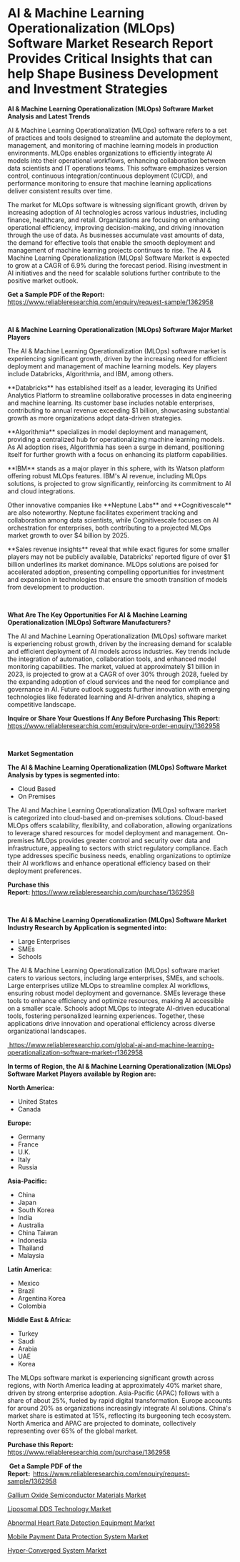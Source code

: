 <p><h1>AI & Machine Learning Operationalization (MLOps) Software Market Research Report Provides Critical Insights that can help Shape Business Development and Investment Strategies</h1></p><p><strong>AI & Machine Learning Operationalization (MLOps) Software Market Analysis and Latest Trends</strong></p>
<p><p>AI & Machine Learning Operationalization (MLOps) software refers to a set of practices and tools designed to streamline and automate the deployment, management, and monitoring of machine learning models in production environments. MLOps enables organizations to efficiently integrate AI models into their operational workflows, enhancing collaboration between data scientists and IT operations teams. This software emphasizes version control, continuous integration/continuous deployment (CI/CD), and performance monitoring to ensure that machine learning applications deliver consistent results over time.</p><p>The market for MLOps software is witnessing significant growth, driven by increasing adoption of AI technologies across various industries, including finance, healthcare, and retail. Organizations are focusing on enhancing operational efficiency, improving decision-making, and driving innovation through the use of data. As businesses accumulate vast amounts of data, the demand for effective tools that enable the smooth deployment and management of machine learning projects continues to rise. The AI & Machine Learning Operationalization (MLOps) Software Market is expected to grow at a CAGR of 6.9% during the forecast period. Rising investment in AI initiatives and the need for scalable solutions further contribute to the positive market outlook.</p></p>
<p><strong>Get a Sample PDF of the Report:&nbsp;</strong> <a href="https://www.reliableresearchiq.com/enquiry/request-sample/1362958?utm_campaign=1847&utm_medium=2&utm_source=Github&utm_content=ia&utm_term=09122024&utm_id=ai-machine-learning-operationalization-mlops-software">https://www.reliableresearchiq.com/enquiry/request-sample/1362958</a></p>
<p>&nbsp;</p>
<p><strong>AI & Machine Learning Operationalization (MLOps) Software Major Market Players</strong></p>
<p><p>The AI & Machine Learning Operationalization (MLOps) software market is experiencing significant growth, driven by the increasing need for efficient deployment and management of machine learning models. Key players include Databricks, Algorithmia, and IBM, among others.</p><p>**Databricks** has established itself as a leader, leveraging its Unified Analytics Platform to streamline collaborative processes in data engineering and machine learning. Its customer base includes notable enterprises, contributing to annual revenue exceeding $1 billion, showcasing substantial growth as more organizations adopt data-driven strategies.</p><p>**Algorithmia** specializes in model deployment and management, providing a centralized hub for operationalizing machine learning models. As AI adoption rises, Algorithmia has seen a surge in demand, positioning itself for further growth with a focus on enhancing its platform capabilities.</p><p>**IBM** stands as a major player in this sphere, with its Watson platform offering robust MLOps features. IBM's AI revenue, including MLOps solutions, is projected to grow significantly, reinforcing its commitment to AI and cloud integrations.</p><p>Other innovative companies like **Neptune Labs** and **Cognitivescale** are also noteworthy. Neptune facilitates experiment tracking and collaboration among data scientists, while Cognitivescale focuses on AI orchestration for enterprises, both contributing to a projected MLOps market growth to over $4 billion by 2025.</p><p>**Sales revenue insights** reveal that while exact figures for some smaller players may not be publicly available, Databricks' reported figure of over $1 billion underlines its market dominance. MLOps solutions are poised for accelerated adoption, presenting compelling opportunities for investment and expansion in technologies that ensure the smooth transition of models from development to production.</p></p>
<p>&nbsp;</p>
<p><strong>What Are The Key Opportunities For AI & Machine Learning Operationalization (MLOps) Software Manufacturers?</strong></p>
<p><p>The AI and Machine Learning Operationalization (MLOps) software market is experiencing robust growth, driven by the increasing demand for scalable and efficient deployment of AI models across industries. Key trends include the integration of automation, collaboration tools, and enhanced model monitoring capabilities. The market, valued at approximately $1 billion in 2023, is projected to grow at a CAGR of over 30% through 2028, fueled by the expanding adoption of cloud services and the need for compliance and governance in AI. Future outlook suggests further innovation with emerging technologies like federated learning and AI-driven analytics, shaping a competitive landscape.</p></p>
<p><strong>Inquire or Share Your Questions If Any Before Purchasing This Report:</strong> <a href="https://www.reliableresearchiq.com/enquiry/pre-order-enquiry/1362958?utm_campaign=1847&utm_medium=2&utm_source=Github&utm_content=ia&utm_term=09122024&utm_id=ai-machine-learning-operationalization-mlops-software">https://www.reliableresearchiq.com/enquiry/pre-order-enquiry/1362958</a></p>
<p>&nbsp;</p>
<p><strong>Market Segmentation</strong></p>
<p><strong>The AI & Machine Learning Operationalization (MLOps) Software Market Analysis by types is segmented into:</strong></p>
<p><ul><li>Cloud Based</li><li>On Premises</li></ul></p>
<p><p>The AI and Machine Learning Operationalization (MLOps) software market is categorized into cloud-based and on-premises solutions. Cloud-based MLOps offers scalability, flexibility, and collaboration, allowing organizations to leverage shared resources for model deployment and management. On-premises MLOps provides greater control and security over data and infrastructure, appealing to sectors with strict regulatory compliance. Each type addresses specific business needs, enabling organizations to optimize their AI workflows and enhance operational efficiency based on their deployment preferences.</p></p>
<p><strong>Purchase this Report:&nbsp;</strong><a href="https://www.reliableresearchiq.com/purchase/1362958?utm_campaign=1847&utm_medium=2&utm_source=Github&utm_content=ia&utm_term=09122024&utm_id=ai-machine-learning-operationalization-mlops-software">https://www.reliableresearchiq.com/purchase/1362958</a></p>
<p>&nbsp;</p>
<p><strong>The AI & Machine Learning Operationalization (MLOps) Software Market Industry Research by Application is segmented into:</strong></p>
<p><ul><li>Large Enterprises</li><li>SMEs</li><li>Schools</li></ul></p>
<p><p>The AI & Machine Learning Operationalization (MLOps) software market caters to various sectors, including large enterprises, SMEs, and schools. Large enterprises utilize MLOps to streamline complex AI workflows, ensuring robust model deployment and governance. SMEs leverage these tools to enhance efficiency and optimize resources, making AI accessible on a smaller scale. Schools adopt MLOps to integrate AI-driven educational tools, fostering personalized learning experiences. Together, these applications drive innovation and operational efficiency across diverse organizational landscapes.</p></p>
<p><a href="https://www.reliableresearchiq.com/global-ai-and-machine-learning-operationalization-software-market-r1362958?utm_campaign=1847&utm_medium=2&utm_source=Github&utm_content=ia&utm_term=09122024&utm_id=ai-machine-learning-operationalization-mlops-software">&nbsp;https://www.reliableresearchiq.com/global-ai-and-machine-learning-operationalization-software-market-r1362958</a></p>
<p><strong>In terms of Region, the AI & Machine Learning Operationalization (MLOps) Software Market Players available by Region are:</strong></p>
<p>
    <p> <strong> North America: </strong>
        <ul>
            <li>United States</li>
            <li>Canada</li>
        </ul>
        </p> 
    <p> <strong> Europe: </strong>
        <ul>
            <li>Germany</li>
            <li>France</li>
            <li>U.K.</li>
            <li>Italy</li>
            <li>Russia</li>
        </ul>
        </p> 
    <p> <strong> Asia-Pacific: </strong>
        <ul>
            <li>China</li>
            <li>Japan</li>
            <li>South Korea</li>
            <li>India</li>
            <li>Australia</li>
            <li>China Taiwan</li>
            <li>Indonesia</li>
            <li>Thailand</li>
            <li>Malaysia</li>
        </ul>
        </p> 
    <p> <strong> Latin America: </strong>
        <ul>
            <li>Mexico</li>
            <li>Brazil</li>
            <li>Argentina Korea</li>
            <li>Colombia</li>
        </ul>
        </p> 
    <p> <strong> Middle East & Africa: </strong>
        <ul>
            <li>Turkey</li>
            <li>Saudi</li>
            <li>Arabia</li>
            <li>UAE</li>
            <li>Korea</li>
        </ul>
    </p>
    </p>
<p><p>The MLOps software market is experiencing significant growth across regions, with North America leading at approximately 40% market share, driven by strong enterprise adoption. Asia-Pacific (APAC) follows with a share of about 25%, fueled by rapid digital transformation. Europe accounts for around 20% as organizations increasingly integrate AI solutions. China's market share is estimated at 15%, reflecting its burgeoning tech ecosystem. North America and APAC are projected to dominate, collectively representing over 65% of the global market.</p></p>
<p><strong>Purchase this Report: </strong><a href="https://www.reliableresearchiq.com/purchase/1362958?utm_campaign=1847&utm_medium=2&utm_source=Github&utm_content=ia&utm_term=09122024&utm_id=ai-machine-learning-operationalization-mlops-software">https://www.reliableresearchiq.com/purchase/1362958</a></p>
<p>&nbsp;<strong>Get a Sample PDF of the Report:&nbsp;&nbsp;</strong><a href="https://www.reliableresearchiq.com/enquiry/request-sample/1362958?utm_campaign=1847&utm_medium=2&utm_source=Github&utm_content=ia&utm_term=09122024&utm_id=ai-machine-learning-operationalization-mlops-software">https://www.reliableresearchiq.com/enquiry/request-sample/1362958</a></p>
<p><strong></strong></p>
<p><p><a href="https://www.linkedin.com/pulse/the-sympatico-insight-9odme?utm_campaign=1847&utm_medium=2&utm_source=Github&utm_content=ia&utm_term=09122024&utm_id=ai-machine-learning-operationalization-mlops-software">Gallium Oxide Semiconductor Materials Market</a></p><p><a href="https://www.linkedin.com/pulse/compreh-proposis-fbaif?utm_campaign=1847&utm_medium=2&utm_source=Github&utm_content=ia&utm_term=09122024&utm_id=ai-machine-learning-operationalization-mlops-software">Liposomal DDS Technology Market</a></p><p><a href="https://www.linkedin.com/pulse/abnormal-heart-rate-detection-equipment-market-trends-3q43c?utm_campaign=1847&utm_medium=2&utm_source=Github&utm_content=ia&utm_term=09122024&utm_id=ai-machine-learning-operationalization-mlops-software">Abnormal Heart Rate Detection Equipment Market</a></p><p><a href="https://www.linkedin.com/pulse/compreh-proposis-fbaif?utm_campaign=1847&utm_medium=2&utm_source=Github&utm_content=ia&utm_term=09122024&utm_id=ai-machine-learning-operationalization-mlops-software">Mobile Payment Data Protection System Market</a></p><p><a href="https://www.linkedin.com/pulse/t-insight-dial-ziosf?utm_campaign=1847&utm_medium=2&utm_source=Github&utm_content=ia&utm_term=09122024&utm_id=ai-machine-learning-operationalization-mlops-software">Hyper-Converged System Market</a></p></p>